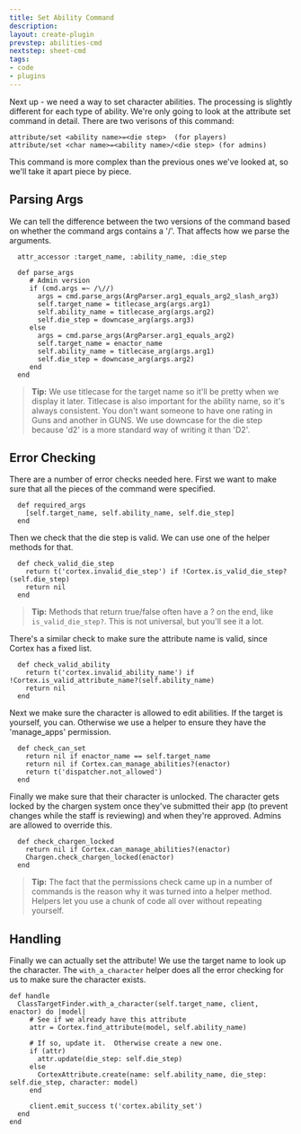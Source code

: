 ```yaml
---
title: Set Ability Command
description:
layout: create-plugin
prevstep: abilities-cmd
nextstep: sheet-cmd
tags: 
- code
- plugins
---
```


Next up - we need a way to set character abilities.  The processing is slightly different for each type of ability.   We're only going to look at the attribute set command in detail.  There are two verisons of this command:

    attribute/set <ability name>=<die step>  (for players)
    attribute/set <char name>=<ability name>/<die step> (for admins)

This command is more complex than the previous ones we've looked at, so we'll take it apart piece by piece.

## Parsing Args

We can tell the difference between the two versions of the command based on whether the command args contains a '/'.  That affects how we parse the arguments.

      attr_accessor :target_name, :ability_name, :die_step
      
      def parse_args
         # Admin version
         if (cmd.args =~ /\//)
           args = cmd.parse_args(ArgParser.arg1_equals_arg2_slash_arg3)
           self.target_name = titlecase_arg(args.arg1)
           self.ability_name = titlecase_arg(args.arg2)
           self.die_step = downcase_arg(args.arg3)
         else
           args = cmd.parse_args(ArgParser.arg1_equals_arg2)
           self.target_name = enactor_name
           self.ability_name = titlecase_arg(args.arg1)
           self.die_step = downcase_arg(args.arg2)
         end
      end

> <i class="fa fa-info-circle"></i> **Tip:** We use titlecase for the target name so it'll be pretty when we display it later.  Titlecase is also important for the ability name, so it's always consistent.  You don't want someone to have one rating in Guns and another in GUNS.  We use downcase for the die step because 'd2' is a more standard way of writing it than 'D2'.

## Error Checking

There are a number of error checks needed here.  First we want to make sure that all the pieces of the command were specified.

      def required_args
        [self.target_name, self.ability_name, self.die_step]
      end

Then we check that the die step is valid.  We can use one of the helper methods for that.

      def check_valid_die_step
        return t('cortex.invalid_die_step') if !Cortex.is_valid_die_step?(self.die_step)
        return nil
      end

> <i class="fa fa-info-circle"></i> **Tip:** Methods that return true/false often have a ? on the end, like `is_valid_die_step?`.  This is not universal, but you'll see it a lot.

There's a similar check to make sure the attribute name is valid, since Cortex has a fixed list.

      def check_valid_ability
        return t('cortex.invalid_ability_name') if !Cortex.is_valid_attribute_name?(self.ability_name)
        return nil
      end

Next we make sure the character is allowed to edit abilities.  If the target is yourself, you can.  Otherwise we use a helper to ensure they have the 'manage_apps' permission.

      def check_can_set
        return nil if enactor_name == self.target_name
        return nil if Cortex.can_manage_abilities?(enactor)
        return t('dispatcher.not_allowed')
      end      

Finally we make sure that their character is unlocked.  The character gets locked by the chargen system once they've submitted their app (to prevent changes while the staff is reviewing) and when they're approved.  Admins are allowed to override this.

      def check_chargen_locked
        return nil if Cortex.can_manage_abilities?(enactor)
        Chargen.check_chargen_locked(enactor)
      end

> <i class="fa fa-info-circle"></i> **Tip:** The fact that the permissions check came up in a number of commands is the reason why it was turned into a helper method.  Helpers let you use a chunk of code all over without repeating yourself.

## Handling

Finally we can actually set the attribute!   We use the target name to look up the character.  The `with_a_character` helper does all the error checking for us to make sure the character exists.

          
    def handle
      ClassTargetFinder.with_a_character(self.target_name, client, enactor) do |model|
         # See if we already have this attribute
         attr = Cortex.find_attribute(model, self.ability_name)
         
         # If so, update it.  Otherwise create a new one.
         if (attr)
           attr.update(die_step: self.die_step)
         else
           CortexAttribute.create(name: self.ability_name, die_step: self.die_step, character: model)
         end
         
         client.emit_success t('cortex.ability_set')
      end
    end